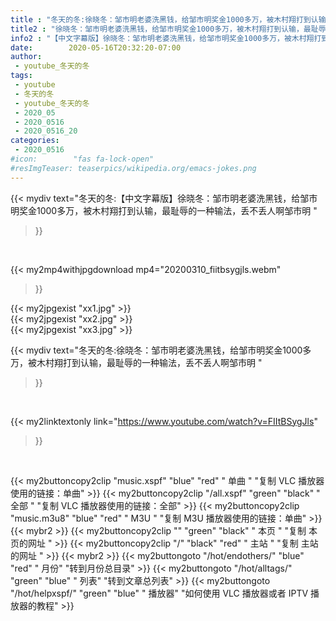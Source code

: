 ```yaml
---
title : "冬天的冬:徐晓冬：邹市明老婆洗黑钱，给邹市明奖金1000多万，被木村翔打到认输，最耻辱的一种输法，丢不丢人啊邹市明 "
title2 : "徐晓冬：邹市明老婆洗黑钱，给邹市明奖金1000多万，被木村翔打到认输，最耻辱的一种输法，丢不丢人啊邹市明 "
info2 : "【中文字幕版】徐晓冬：邹市明老婆洗黑钱，给邹市明奖金1000多万，被木村翔打到认输，最耻辱的一种输法，丢不丢人啊邹市明 "
date:        2020-05-16T20:32:20-07:00
author:
 - youtube_冬天的冬
tags:
 - youtube
 - 冬天的冬
 - youtube_冬天的冬
 - 2020_05
 - 2020_0516
 - 2020_0516_20
categories:
 - 2020_0516
#icon:        "fas fa-lock-open"
#resImgTeaser: teaserpics/wikipedia.org/emacs-jokes.png
---
```


{{< mydiv text="冬天的冬:【中文字幕版】徐晓冬：邹市明老婆洗黑钱，给邹市明奖金1000多万，被木村翔打到认输，最耻辱的一种输法，丢不丢人啊邹市明 "
>}}
<br>


{{< my2mp4withjpgdownload mp4="20200310_fiitbsygjls.webm"
>}}

{{< my2jpgexist "xx1.jpg" >}}<br>
{{< my2jpgexist "xx2.jpg" >}}<br>
{{< my2jpgexist "xx3.jpg" >}}<br>



{{< mydiv text="冬天的冬:徐晓冬：邹市明老婆洗黑钱，给邹市明奖金1000多万，被木村翔打到认输，最耻辱的一种输法，丢不丢人啊邹市明 "
>}}
<br>

{{< my2linktextonly link="https://www.youtube.com/watch?v=FIItBSygJls"
>}}


<br>

{{< my2buttoncopy2clip "music.xspf"        "blue"   "red"    " 单曲 "  "复制 VLC 播放器使用的链接：单曲" >}} {{< my2buttoncopy2clip "/all.xspf"         "green"  "black"  " 全部 "  "复制 VLC 播放器使用的链接：全部" >}} {{< my2buttoncopy2clip "music.m3u8"        "blue"   "red"    " M3U  "    "复制 M3U 播放器使用的链接：单曲" >}} {{< mybr2 >}} {{< my2buttoncopy2clip ""                  "green"  "black"  " 本页 "    "复制 本页的网址 " >}} {{< my2buttoncopy2clip "/"                 "black"  "red"    " 主站 "    "复制 主站的网址 " >}} {{< mybr2 >}} {{< my2buttongoto      "/hot/endothers/"   "blue"   "red"    " 月份"   "转到月份总目录" >}} {{< my2buttongoto      "/hot/alltags/"     "green"  "blue"   " 列表"   "转到文章总列表" >}} {{< my2buttongoto      "/hot/helpxspf/"    "green"  "blue"   " 播放器" "如何使用 VLC 播放器或者 IPTV 播放器的教程" >}} 
